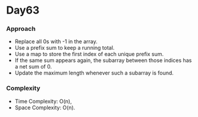 # Day63

### Approach

- Replace all 0s with -1 in the array.
- Use a prefix sum to keep a running total.
- Use a map to store the first index of each unique prefix sum.
- If the same sum appears again, the subarray between those indices has a net sum of 0.
- Update the maximum length whenever such a subarray is found.

### Complexity

- Time Complexity: O(n),
- Space Complexity: O(n).
